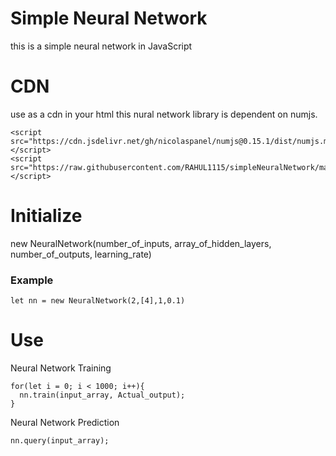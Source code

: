 # Simple Neural Network
this is a simple neural network in JavaScript

# CDN
use as a cdn in your html
this nural network library is dependent on numjs.

```
<script src="https://cdn.jsdelivr.net/gh/nicolaspanel/numjs@0.15.1/dist/numjs.min.js"></script>
<script src="https://raw.githubusercontent.com/RAHUL1115/simpleNeuralNetwork/main/nn.js"></script>
```

# Initialize
new NeuralNetwork(number_of_inputs, array_of_hidden_layers, number_of_outputs, learning_rate)
### Example
```
let nn = new NeuralNetwork(2,[4],1,0.1)
```

# Use
Neural Network Training
```
for(let i = 0; i < 1000; i++){
  nn.train(input_array, Actual_output);
}
```

Neural Network Prediction
 ```
 nn.query(input_array);
 ```

